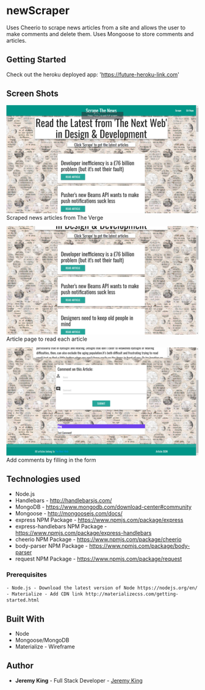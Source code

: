 # newScraper

Uses Cheerio to scrape news articles from a site and allows the user to make comments and delete them. Uses Mongoose to store comments and articles.

## Getting Started

Check out the heroku deployed app:  'https://future-heroku-link.com'

## Screen Shots

![Screen shot](public/assets/img/frontpage.png)
Scraped news articles from The Verge

![Screen shot](public/assets/img/artview.png)
Article page to read each article

![Screen shot](public/assets/img/comment.png)
Add comments by filling in the form

## Technologies used

- Node.js
- Handlebars - http://handlebarsjs.com/
- MongoDB - https://www.mongodb.com/download-center#community
- Mongoose - http://mongoosejs.com/docs/
- express NPM Package - https://www.npmjs.com/package/express
- express-handlebars NPM Package - https://www.npmjs.com/package/express-handlebars
- cheerio NPM Package - https://www.npmjs.com/package/cheerio
- body-parser NPM Package - https://www.npmjs.com/package/body-parser
- request NPM Package - https://www.npmjs.com/package/request

### Prerequisites

```
- Node.js - Download the latest version of Node https://nodejs.org/en/
- Materialize - Add CDN link http://materializecss.com/getting-started.html
```

## Built With

* Node
* Mongoose/MongoDB
* Materialize - Wireframe

## Author

* **Jeremy King** - Full Stack Developer - [Jeremy King](https://github.com/KingJeremy2211)